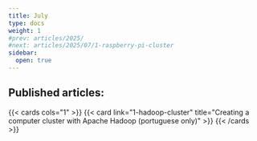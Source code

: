 ```yaml
---
title: July
type: docs
weight: 1
#prev: articles/2025/
#next: articles/2025/07/1-raspberry-pi-cluster
sidebar:
  open: true
---
```


## Published articles:

{{< cards cols="1" >}}
  {{< card link="1-hadoop-cluster" title="Creating a computer cluster with Apache Hadoop (portuguese only)" >}}
{{< /cards >}}
